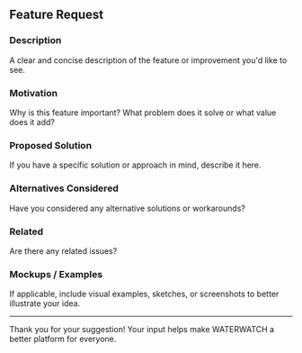 ## Feature Request

### Description
A clear and concise description of the feature or improvement you'd like to see.

### Motivation
Why is this feature important? What problem does it solve or what value does it add?

### Proposed Solution
If you have a specific solution or approach in mind, describe it here.

### Alternatives Considered
Have you considered any alternative solutions or workarounds?

### Related
Are there any related issues?

### Mockups / Examples
If applicable, include visual examples, sketches, or screenshots to better illustrate your idea.

---

Thank you for your suggestion! Your input helps make WATERWATCH a better platform for everyone.
